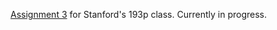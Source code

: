 [Assignment 3](https://cs193p.sites.stanford.edu/sites/g/files/sbiybj16636/files/media/file/a3_2.pdf) for Stanford's 193p class. Currently in progress. 
